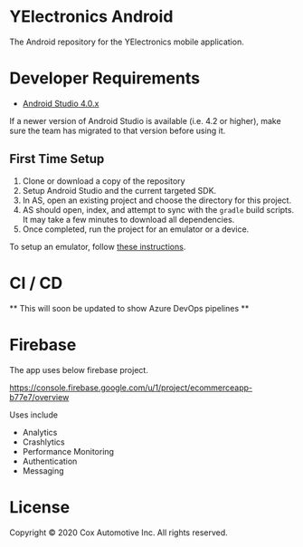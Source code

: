 # YElectronics Android

The Android repository for the YElectronics mobile application.

# Developer Requirements

* [Android Studio 4.0.x](https://developer.android.com/studio/)

If a newer version of Android Studio is available (i.e. 4.2 or higher), make sure the team has migrated to that version before using it.

## First Time Setup

1. Clone or download a copy of the repository
2. Setup Android Studio and the current targeted SDK.
3. In AS, open an existing project and choose the directory for this project.
4. AS should open, index, and attempt to sync with the `gradle` build scripts. It may take a few minutes to download all dependencies.
5. Once completed, run the project for an emulator or a device.

To setup an emulator, follow [these instructions](https://developer.android.com/studio/run/managing-avds).

# CI / CD
** This will soon be updated to show Azure DevOps pipelines **

# Firebase

The app uses below firebase project.

https://console.firebase.google.com/u/1/project/ecommerceapp-b77e7/overview

Uses include

- Analytics
- Crashlytics
- Performance Monitoring
- Authentication
- Messaging

# License

Copyright © 2020 Cox Automotive Inc. All rights reserved.
